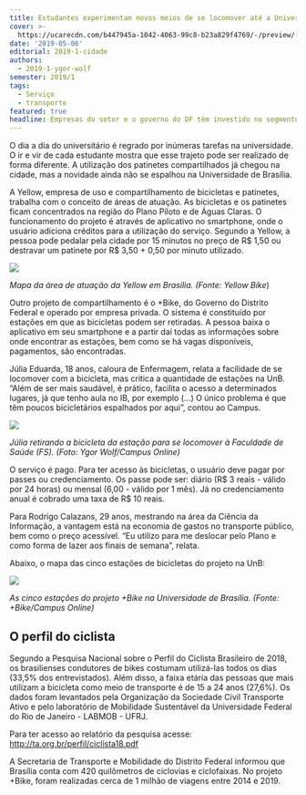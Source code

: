 ```yaml
---
title: Estudantes experimentam novos meios de se locomover até a Universidade
cover: >-
  https://ucarecdn.com/b447945a-1042-4063-99c8-b23a829f4769/-/preview/-/rotate/90/
date: '2019-05-06'
editorial: 2019-1-cidade
authors:
  - 2019-1-ygor-wolf
semester: 2019/1
tags:
  - Serviço
  - transporte
featured: true
headline: Empresas do setor e o governo do DF têm investido no segmento de bicicletas
---
```

O dia a dia do universitário é regrado por inúmeras tarefas na universidade. O ir e vir de cada estudante mostra que esse trajeto pode ser realizado de forma diferente. A utilização dos patinetes compartilhados já chegou na cidade, mas a novidade ainda não se espalhou na Universidade de Brasília. 

A Yellow, empresa de uso e compartilhamento de bicicletas e patinetes, trabalha com o conceito de áreas de atuação. As bicicletas e os patinetes ficam concentrados na região do Plano Piloto e de Águas Claras. O funcionamento do projeto é através de aplicativo no smartphone, onde o usuário adiciona créditos para a utilização do serviço. Segundo a Yellow, a pessoa pode pedalar pela cidade por 15 minutos no preço de R$ 1,50 ou destravar um patinete por R$ 3,50 + 0,50 por minuto utilizado. 

![](https://ucarecdn.com/cad8709c-e79c-4c63-8049-f1321b6a07b4/)

_Mapa da área de atuação da Yellow em Brasília. (Fonte: Yellow Bike_)

Outro projeto de compartilhamento é o +Bike, do Governo do Distrito Federal e operado por empresa privada. O sistema é constituído por estações em que as bicicletas podem ser retiradas. A pessoa baixa o aplicativo em seu smartphone e a partir daí todas as informações sobre onde encontrar as estações, bem como se há vagas disponíveis, pagamentos, são encontradas.

Júlia Eduarda, 18 anos, caloura de Enfermagem, relata a facilidade de se locomover com a bicicleta, mas critica a quantidade de estações na UnB. “Além de ser mais saudável, é prático, facilita o acesso a determinados lugares, já que tenho aula no IB, por exemplo (…) O único problema é que têm poucos bicicletários espalhados por aqui”, contou ao Campus. 

![](https://ucarecdn.com/83fe8afb-e445-4793-8a04-79078ae339ce/)

_Júlia retirando a bicicleta da estação para se locomover à Faculdade de Saúde (FS). (Foto: Ygor Wolf/Campus Online)_

O serviço é pago. Para ter acesso às bicicletas, o usuário deve pagar por passes ou credenciamento. Os passe pode ser: diário (R$ 3 reais - válido por 24 horas) ou mensal (6,00 - válido por 1 mês). Já no credenciamento anual é cobrado uma taxa de R$ 10 reais. 

Para Rodrigo Calazans, 29 anos, mestrando na área da Ciência da Informação, a vantagem está na economia de gastos no transporte público, bem como o preço acessível. “Eu utilizo para me deslocar pelo Plano e como forma de lazer aos finais de semana”, relata.

Abaixo, o mapa das cinco estações de bicicletas do projeto na UnB:

![](https://ucarecdn.com/cf2e7913-143b-4d4a-8293-bbc6a913d122/)

_As cinco estações do projeto +Bike na Universidade de Brasília. (Fonte: +Bike/Campus Online)_

## O perfil do ciclista

Segundo a Pesquisa Nacional sobre o Perfil do Ciclista Brasileiro de 2018, os brasilienses condutores de bikes costumam utilizá-las todos os dias (33,5% dos entrevistados). Além disso, a faixa etária das pessoas que mais utilizam a bicicleta como meio de transporte é de 15 a 24 anos (27,6%). Os dados foram levantados pela Organização da Sociedade Civil Transporte Ativo e pelo laboratório de Mobilidade Sustentável da Universidade Federal do Rio de Janeiro -  LABMOB - UFRJ. 

Para ter acesso ao relatório da pesquisa acesse: <http://ta.org.br/perfil/ciclista18.pdf> 

A Secretaria de Transporte e Mobilidade do Distrito Federal informou que Brasília conta com 420 quilômetros de ciclovias e ciclofaixas. No projeto +Bike, foram realizadas cerca de 1 milhão de viagens entre 2014 e 2019.
